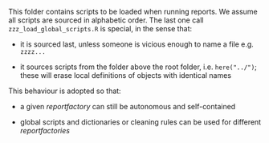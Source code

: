 
This folder contains scripts to be loaded when running reports. We assume all
scripts are sourced in alphabetic order. The last one call
`zzz_load_global_scripts.R` is special, in the sense that:

* it is sourced last, unless someone is vicious enough to name a file
  e.g. `zzzz...`

* it sources scripts from the folder above the root folder, i.e. `here("../")`;
  these will erase local definitions of objects with identical names
  
  
This behaviour is adopted so that:

* a given *reportfactory* can still be autonomous and self-contained

* global scripts and dictionaries or cleaning rules can be used for different
  *reportfactories*
